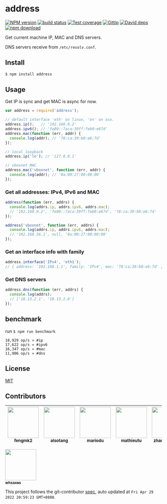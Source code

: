address
=======

[![NPM version][npm-image]][npm-url]
[![build status][travis-image]][travis-url]
[![Test coverage][coveralls-image]][coveralls-url]
[![Gittip][gittip-image]][gittip-url]
[![David deps][david-image]][david-url]
[![npm download][download-image]][download-url]

[npm-image]: https://img.shields.io/npm/v/address.svg?style=flat-square
[npm-url]: https://npmjs.org/package/address
[travis-image]: https://img.shields.io/travis/node-modules/address.svg?style=flat-square
[travis-url]: https://travis-ci.org/node-modules/address
[coveralls-image]: https://img.shields.io/coveralls/node-modules/address.svg?style=flat-square
[coveralls-url]: https://coveralls.io/r/node-modules/address?branch=master
[gittip-image]: https://img.shields.io/gittip/fengmk2.svg?style=flat-square
[gittip-url]: https://www.gittip.com/fengmk2/
[david-image]: https://img.shields.io/david/node-modules/address.svg?style=flat-square
[david-url]: https://david-dm.org/node-modules/address
[download-image]: https://img.shields.io/npm/dm/address.svg?style=flat-square
[download-url]: https://npmjs.org/package/address

Get current machine IP, MAC and DNS servers.

DNS servers receive from `/etc/resolv.conf`.

## Install

```bash
$ npm install address
```

## Usage

Get IP is sync and get MAC is async for now.

```js
var address = require('address');

// default interface 'eth' on linux, 'en' on osx.
address.ip();   // '192.168.0.2'
address.ipv6(); // 'fe80::7aca:39ff:feb0:e67d'
address.mac(function (err, addr) {
  console.log(addr); // '78:ca:39:b0:e6:7d'
});

// local loopback
address.ip('lo'); // '127.0.0.1'

// vboxnet MAC
address.mac('vboxnet', function (err, addr) {
  console.log(addr); // '0a:00:27:00:00:00'
});
```

### Get all addresses: IPv4, IPv6 and MAC

```js
address(function (err, addrs) {
  console.log(addrs.ip, addrs.ipv6, addrs.mac);
  // '192.168.0.2', 'fe80::7aca:39ff:feb0:e67d', '78:ca:39:b0:e6:7d'
});

address('vboxnet', function (err, addrs) {
  console.log(addrs.ip, addrs.ipv6, addrs.mac);
  // '192.168.56.1', null, '0a:00:27:00:00:00'
});
```

### Get an interface info with family

```js
address.interface('IPv4', 'eth1');
// { address: '192.168.1.1', family: 'IPv4', mac: '78:ca:39:b0:e6:7d' }
```

### Get DNS servers

```js
address.dns(function (err, addrs) {
  console.log(addrs);
  // ['10.13.2.1', '10.13.2.6']
});
```

## benchmark

run `$ npm run benchmark`

```
18,929 op/s » #ip
17,622 op/s » #ipv6
16,347 op/s » #mac
11,906 op/s » #dns
```

## License

[MIT](LICENSE.txt)
<!-- GITCONTRIBUTOR_START -->

## Contributors

|[<img src="https://avatars.githubusercontent.com/u/156269?v=4" width="100px;"/><br/><sub><b>fengmk2</b></sub>](https://github.com/fengmk2)<br/>|[<img src="https://avatars.githubusercontent.com/u/1147375?v=4" width="100px;"/><br/><sub><b>alsotang</b></sub>](https://github.com/alsotang)<br/>|[<img src="https://avatars.githubusercontent.com/u/1409643?v=4" width="100px;"/><br/><sub><b>mariodu</b></sub>](https://github.com/mariodu)<br/>|[<img src="https://avatars.githubusercontent.com/u/11351322?v=4" width="100px;"/><br/><sub><b>mathieutu</b></sub>](https://github.com/mathieutu)<br/>|[<img src="https://avatars.githubusercontent.com/u/2139038?v=4" width="100px;"/><br/><sub><b>zhangyuheng</b></sub>](https://github.com/zhangyuheng)<br/>|[<img src="https://avatars.githubusercontent.com/u/1400114?v=4" width="100px;"/><br/><sub><b>coolme200</b></sub>](https://github.com/coolme200)<br/>|
| :---: | :---: | :---: | :---: | :---: | :---: |
[<img src="https://avatars.githubusercontent.com/u/5856440?v=4" width="100px;"/><br/><sub><b>whxaxes</b></sub>](https://github.com/whxaxes)<br/>

This project follows the git-contributor [spec](https://github.com/xudafeng/git-contributor), auto updated at `Fri Apr 29 2022 20:59:23 GMT+0800`.

<!-- GITCONTRIBUTOR_END -->